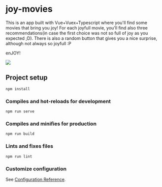# joy-movies

This is an app built with Vue+Vuex+Typescript where you'll find some movies that bring you joy! For each joyfull movie, you'll find also three recommendations(in case the first choice was not so full of joy as you expected ;D). There is also a random button that gives you a nice surprise, although not always so joyfull :P

enJOY!

![](joy-movies.gif)


## Project setup
```
npm install
```

### Compiles and hot-reloads for development
```
npm run serve
```

### Compiles and minifies for production
```
npm run build
```

### Lints and fixes files
```
npm run lint
```

### Customize configuration
See [Configuration Reference](https://cli.vuejs.org/config/).
